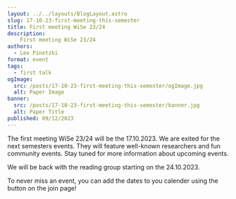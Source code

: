 ```yaml
---
layout: ../../layouts/BlogLayout.astro
slug: 17-10-23-first-meeting-this-semester
title: First meeting WiSe 23/24
description: 
    First meeting WiSe 23/24
authors:
  - Leo Pinetzki
format: event
tags:
  - first talk
ogImage: 
  src: /posts/17-10-23-first-meeting-this-semester/ogImage.jpg
  alt: Paper Image
banner: 
  src: /posts/17-10-23-first-meeting-this-semester/banner.jpg
  alt: Paper Title
published: 09/12/2023
---
```

The first meeting WiSe 23/24 will be the 17.10.2023. We are exited for the next semesters events. They will feature well-known researchers and fun community events. Stay tuned for more information about upcoming events.

We will be back with the reading group starting on the 24.10.2023.

To never miss an event, you can add the dates to you calender using the button on the join page!
